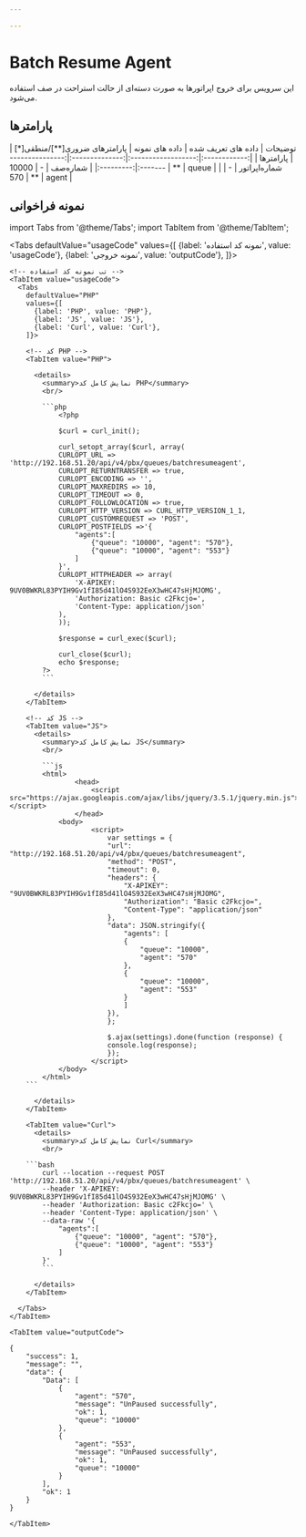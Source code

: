 ```yaml
---

---
```

# Batch Resume Agent

این سرویس برای خروج اپراتورها به صورت دسته‌ای از حالت استراحت در صف استفاده می‌شود.

## پارامتر‌ها

<div class="custom-table">
|    توضیحات   | داده های تعریف شده | داده های نمونه | پارامترهای ضروری[**]/منطقی[*] | پارامترها |
|:------------:|:------------------:|:--------------:|:----------------------:|:---------:|
|    شماره‌صف   |          -         |       10000      |           **           |   queue   |
| شماره‌اپراتور |          -         |       570      |           **           |   agent   |
</div>

## نمونه فراخوانی

<!--  -->
import Tabs from '@theme/Tabs';
import TabItem from '@theme/TabItem';

  <Tabs
    defaultValue="usageCode"
    values={[
      {label: 'نمونه کد استفاده', value: 'usageCode'},
      {label: 'نمونه خروجی', value: 'outputCode'},
    ]}>

    <!-- تب نمونه کد استفاده -->
    <TabItem value="usageCode">
      <Tabs
        defaultValue="PHP"
        values={[
          {label: 'PHP', value: 'PHP'},
          {label: 'JS', value: 'JS'},
          {label: 'Curl', value: 'Curl'},
        ]}>

        <!-- کد PHP -->
        <TabItem value="PHP">
      
          <details>
            <summary>نمایش کامل کد PHP</summary>
            <br/>

			```php
				<?php

				$curl = curl_init();

				curl_setopt_array($curl, array(
				CURLOPT_URL => 'http://192.168.51.20/api/v4/pbx/queues/batchresumeagent',
				CURLOPT_RETURNTRANSFER => true,
				CURLOPT_ENCODING => '',
				CURLOPT_MAXREDIRS => 10,
				CURLOPT_TIMEOUT => 0,
				CURLOPT_FOLLOWLOCATION => true,
				CURLOPT_HTTP_VERSION => CURL_HTTP_VERSION_1_1,
				CURLOPT_CUSTOMREQUEST => 'POST',
				CURLOPT_POSTFIELDS =>'{
					"agents":[
						{"queue": "10000", "agent": "570"},
						{"queue": "10000", "agent": "553"}
					]
				}',
				CURLOPT_HTTPHEADER => array(
					'X-APIKEY: 9UV0BWKRL83PYIH9Gv1fI85d41lO4S932EeX3wHC47sHjMJOMG',
					'Authorization: Basic c2Fkcjo=',
					'Content-Type: application/json'
				),
				));

				$response = curl_exec($curl);

				curl_close($curl);
				echo $response;
			?>
			```

          </details>
        </TabItem>

        <!-- کد JS -->
        <TabItem value="JS">
          <details>
            <summary>نمایش کامل کد JS</summary>
            <br/>

			```js
			<html>
					<head>
						<script src="https://ajax.googleapis.com/ajax/libs/jquery/3.5.1/jquery.min.js"></script>
					</head>
				<body>
						<script>
							var settings = {
							"url": "http://192.168.51.20/api/v4/pbx/queues/batchresumeagent",
							"method": "POST",
							"timeout": 0,
							"headers": {
								"X-APIKEY": "9UV0BWKRL83PYIH9Gv1fI85d41lO4S932EeX3wHC47sHjMJOMG",
								"Authorization": "Basic c2Fkcjo=",
								"Content-Type": "application/json"
							},
							"data": JSON.stringify({
								"agents": [
								{
									"queue": "10000",
									"agent": "570"
								},
								{
									"queue": "10000",
									"agent": "553"
								}
								]
							}),
							};

							$.ajax(settings).done(function (response) {
							console.log(response);
							});
						</script>
				</body>
			</html>
		```

          </details>
        </TabItem>

        <TabItem value="Curl">
          <details>
            <summary>نمایش کامل کد Curl</summary>
            <br/>

		```bash
			curl --location --request POST 'http://192.168.51.20/api/v4/pbx/queues/batchresumeagent' \
			--header 'X-APIKEY: 9UV0BWKRL83PYIH9Gv1fI85d41lO4S932EeX3wHC47sHjMJOMG' \
			--header 'Authorization: Basic c2Fkcjo=' \
			--header 'Content-Type: application/json' \
			--data-raw '{
				"agents":[
					{"queue": "10000", "agent": "570"},
					{"queue": "10000", "agent": "553"}
				]
			}'
			```

          </details>
        </TabItem>

      </Tabs>
    </TabItem>

    <TabItem value="outputCode">

```shell
{
    "success": 1,
    "message": "",
    "data": {
        "Data": [
            {
                "agent": "570",
                "message": "UnPaused successfully",
                "ok": 1,
                "queue": "10000"
            },
            {
                "agent": "553",
                "message": "UnPaused successfully",
                "ok": 1,
                "queue": "10000"
            }
        ],
        "ok": 1
    }
}
```
    </TabItem>

  </Tabs>
